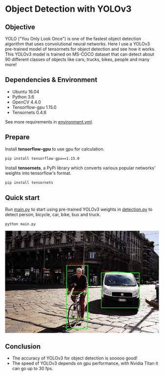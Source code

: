 # Object Detection with YOLOv3

## Objective

YOLO ("You Only Look Once") is one of the fastest object detection algorithm that uses convolutional neural networks. 
Here I use a YOLOv3 pre-trained model of tensornets for object detection and see how it works. 
This YOLOv3 model is trained on MS-COCO dataset that can detect about 90 different classes of objects like cars, trucks, bikes, people and many more!

## Dependencies & Environment
* Ubuntu 16.04
* Python 3.6
* OpenCV 4.4.0
* Tensorflow-gpu 1.15.0
* Tensornets 0.4.6

See more requirements in [environment.yml](./environment.yml). 

## Prepare

Install **tensorflow-gpu** to use gpu for calculation.
```sh
pip install tensorflow-gpu==1.15.0
```

Install **tensornets**, a PyPi library which converts various popular networks' weights into 
tensorflow's format.
```sh
pip install tensornets
```

## Quick start

Run [main.py](./main.py) to start using pre-trained YOLOv3 weights in [detection.py](./detection.py)
to detect person, bicycle, car, bike, bus and truck.
```sh
python main.py
```

![result](./data/image_detect.jpg)

## Conclusion

* The accuracy of YOLOv3 for object detection is sooooo good!
* The speed of YOLOv3 depends on gpu performance, with Nvidia Titan it can go up to 30 fps.
